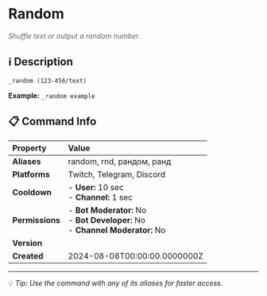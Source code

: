 # Random

<span style="color: #666; font-style: italic;">Shuffle text or output a random number.</span>

## ℹ️ Description

`_random (123-456/text)`

**Example:** `_random example`

## 📋 Command Info

| **Property** | **Value** |
|:----------------|:----------------|
| **Aliases** | random, rnd, рандом, ранд |
| **Platforms** | Twitch, Telegram, Discord |
| **Cooldown** | - **User:** 10 sec<br> - **Channel:** 1 sec |
| **Permissions** | - **Bot Moderator:** No<br> - **Bot Developer:** No<br> - **Channel Moderator:** No |
| **Version** |  |
| **Created** | 2024-08-08T00:00:00.0000000Z |

---

💡 *Tip: Use the command with any of its aliases for faster access.*
